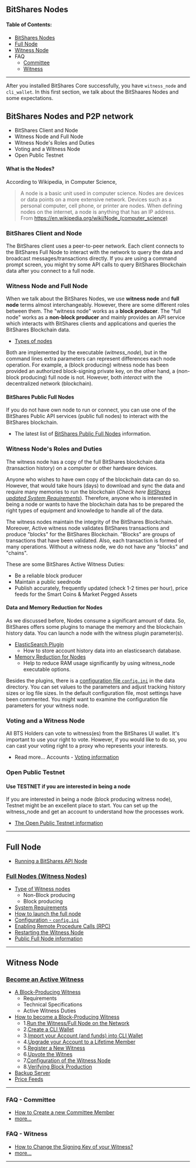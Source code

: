 ## BitShares Nodes 

#### Table of Contents:
- [BitShares Nodes](../nodes_full_witness/README.md#bitshares-nodes-and-p2p-network)
- [Full Node](../nodes_full_witness/full_nodes.md#full-nodes-witness-nodes)
- [Witness Node](../nodes_full_witness/active_witness.md#become-an-active-witness)
- FAQ
  - [Committee](../tutorials/FAQ.md#committee)
  - [Witness](../tutorials/FAQ.md#witness)

***

After you installed BitShares Core successfully, you have `witness_node` and `cli_wallet`. In this first section, we talk about the BitShaares Nodes and some expectations.

## BitShares Nodes and P2P network
- BitShares Client and Node
- Witness Node and Full Node
- Witness Node's Roles and Duties
- Voting and a Witness Node
- Open Public Testnet


#### What is the Nodes?
According to Wikipedia, in Computer Science, 
 > A node is a basic unit used in computer science. Nodes are devices or data points on a more extensive network. Devices such as a personal computer, cell phone, or printer are nodes. When defining nodes on the internet, a node is anything that has an IP address.  
From <https://en.wikipedia.org/wiki/Node_(computer_science)> 

### BitShares Client and Node

The BitShares client uses a peer-to-peer network. Each client connects to the BitShares Full Node to interact with the network to query the data and broadcast messages/transactions directly. If you are using a command prompt screen, you might try some API calls to query BitShares Blockchain data after you connect to a full node. 

### Witness Node and Full Node  

When we talk about the BitShares Nodes, we use **witness node** and **full node** terms almost interchangeably.  However, there are some different roles between them. The "witness node" works as a **block producer**. The "full node" works as a **non-block producer** and mainly provides an API service which interacts with BitShares clients and applications and queries the BitShares Blockchain data. 

- [Types of nodes](../nodes_full_witness/full_nodes.md#full-nodes-witness-nodes)

Both are implemented by the executable (*witness_node*), but in the command lines extra parameters can represent differences each node operation.  For example, a (block producing) witness node has been provided an authorized block-signing private key, on the other hand, a (non-block producing) full node is not.  However, both *interact* with the decentralized network (blockchain). 

#### BitShares Public Full Nodes
If you do not have own node to run or connect, you can use one of the BitShares Public API services (public full nodes) to interact with the BitShares blockchain. 

- The latest list of [BitShares Public Full Nodes](https://github.com/bitshares/bitshares-ui/blob/staging/app/api/apiConfig.js#L67) information.

### Witness Node's Roles and Duties

The witness node has a copy of the full BitShares blockchain data (transaction history) on a computer or other hardware devices.  

Anyone who wishes to have own copy of the blockchain data can do so. However, that would take hours (days) to download and sync the data and require many memories to run the blockchain (*Check here [BitShares updated System Requirements](../nodes_full_witness/full_nodes.md#system-requirements)*). Therefore, anyone who is interested in being a node or wants to have the blockchain data has to be prepared the right types of equipment and knowledge to handle all of the data. 

The witness nodes maintain the integrity of the BitShares Blockchain. Moreover, Active witness node validates BitShares transactions and produce "blocks" for the BitShares Blockchain.  "Blocks" are groups of transactions that have been validated. Also, each transaction is formed of many operations. Without a witness node, we do not have any "blocks" and "chains".

These are some BitShares Active Witness Duties:

- Be a reliable block producer
- Maintain a public seednode
- Publish accurately, frequently updated (check 1-2 times per hour), price feeds for the Smart Coins & Market Pegged Assets

#### Data and Memory Reduction for Nodes
As we discussed before, Nodes consume a significant amount of data. So, BitShares offers some plugins to manage the memory and the blockchain history data. You can launch a node with the witness plugin parameter(s).  

- [ElasticSearch Plugin](/forge/plugins/elastic_search_plugin.md#elasticsearch-plugin)
  - How to store account history data into an elasticsearch database.
- [Memory Reduction for Nodes](/forge/plugins/nodes_memory_reduction.md#memory-reduction-for-nodes)
  - Help to reduce RAM usage significantly by using witness_node executable options.

Besides the plugins, there is a [configuration file `config.ini`](../nodes_full_witness/full_nodes.md#configuration) in the data directory. You can set values to the parameters and adjust tracking history sizes or log file sizes.   In the default configuration file, most settings have been commented.  You might want to examine the configuration file parameters for your witness node. 


### Voting and a Witness Node
All BTS Holders can vote to witness(es) from the BitShares UI wallet. It's important to use your right to vote. However, if you would like to do so, you can cast your voting right to a proxy who represents your interests. 

- Read more... Accounts - [Voting information](../accounts/accounts/voting-bh.md#voting)

### Open Public Testnet

#### Use TESTNET if you are interested in being a node

If you are interested in being a node (block producing witness node), Testnet might be an excellent place to start. You can set up the witness_node and get an account to understand how the processes work. 

- [The Open Public Testnet information](../testnets/public_testnet_details.md#the-open-public-testnet-information)

***


## Full Node

- [Running a BitShares API Node](../nodes_full_witness/running-api-node.md#running-a-bitshares-api-node)   


### [Full Nodes (Witness Nodes)](../nodes_full_witness/full_nodes.md#full-nodes-witness-nodes)
- [Type of Witness nodes](../nodes_full_witness/full_nodes.md#type-of-witness-nodes)
   - Non-Block producing
   - Block producing
- [System Requirements](../nodes_full_witness/full_nodes.md#system-requirements)      
- [How to launch the full node](../nodes_full_witness/full_nodes.md#how-to-launch-the-full-node)
- [Configuration - `config.ini`](../nodes_full_witness/full_nodes.md#configuration)
- [Enabling Remote Procedure Calls (RPC)](../nodes_full_witness/full_nodes.md#enabling-remote-procedure-calls-rpc)
- [Restarting the Witness Node](../nodes_full_witness/full_nodes.md#restarting-the-witness-node)
- [Public Full Node information](../nodes_full_witness/full_nodes.md#public-full-node-information)

***

## Witness Node

### [Become an Active Witness](../nodes_full_witness/active_witness.md#become-an-active-witness)

- [A Block-Producing Witness](../nodes_full_witness/active_witness.md#a-block-producing-witness)
   - Requirements
   - Technical Specifications
   - Active Witness Duties
 - [How to become a Block-Producing Witness](../nodes_full_witness/active_witness.md#how-to-become-a-block-producing-witness)
   - 1.[Run the Witness/Full Node on the Network](../nodes_full_witness/active_witness.md#1-run-the-witnessfull-node-on-the-network)
   - 2.[Create a CLI Wallet](../nodes_full_witness/active_witness.md#2-create-a-cli-wallet)
   - 3.[Import your Account (and funds) into CLI Wallet](../nodes_full_witness/active_witness.md#3-import-your-account-and-funds-into-cli-wallet)
   - 4.[Upgrade your Account to a Lifetime Member](../nodes_full_witness/active_witness.md#4-upgrade-your-account-to-a-lifetime-member)
   - 5.[Register a New Witness](../nodes_full_witness/active_witness.md#5-registering-a-new-witness)
   - 6.[Upvote the Witnes](../nodes_full_witness/active_witness.md#6-upvote-the-witness)
   - 7.[Configuration of the Witness Node](../nodes_full_witness/active_witness.md#7-configuration-of-the-witness-node)
   - 8.[Verifying Block Production](../nodes_full_witness/active_witness.md#8-verifying-block-production)
- [Backup Server](../nodes_full_witness/active_witness.md#backup-server)
- [Price Feeds](../nodes_full_witness/active_witness.md#price-feeds)

***

### FAQ - Committee

- [How to Create a new Committee Member](../tutorials/committee_howto.md#how-to-creating-a-new-committee-member)
- [more... ](../tutorials/FAQ.md#committee)

### FAQ - Witness 
- [How to Change the Signing Key of your Witness?](../tutorials/FAQ.md#q-how-to-change-the-signing-key-of-your-witness)
- [more...](../tutorials/FAQ.md#witness)

***
